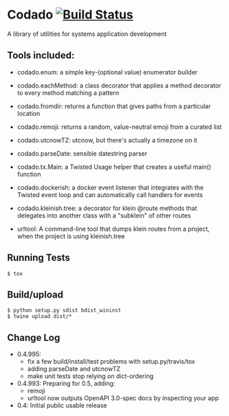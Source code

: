 # Codado [![Build Status](https://travis-ci.org/corydodt/Codado.svg?branch=master)](https://travis-ci.org/corydodt/Codado)
A library of utilities for systems application development

## Tools included:

- codado.enum: a simple key-(optional value) enumerator builder
- codado.eachMethod: a class decorator that applies a method decorator to every
  method matching a pattern
- codado.fromdir: returns a function that gives paths from a particular location
- codado.remoji: returns a random, value-neutral emoji from a curated list
- codado.utcnowTZ: utcnow, but there's actually a timezone on it
- codado.parseDate: sensible datestring parser
- codado.tx.Main: a Twisted Usage helper that creates a useful main() function
- codado.dockerish: a docker event listener that integrates with the Twisted
  event loop and can automatically call handlers for events
- codado.kleinish.tree: a decorator for klein @route methods that delegates
  into another class with a "subklein" of other routes

- urltool: A command-line tool that dumps klein routes from a project, when
  the project is using kleinish.tree

## Running Tests

```
$ tox
```

##  Build/upload

```
$ python setup.py sdist bdist_wininst
$ twine upload dist/*
```

## Change Log

* 0.4.995:
  - fix a few build/install/test problems with setup.py/travis/tox
  - adding parseDate and utcnowTZ
  - make unit tests stop relying on dict-ordering
* 0.4.993: Preparing for 0.5, adding:
  - remoji
  - urltool now outputs OpenAPI 3.0-spec docs by inspecting your app
* 0.4: Initial public usable release
